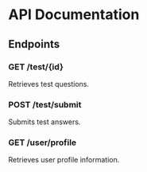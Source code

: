 # API Documentation

## Endpoints

### GET /test/{id}
Retrieves test questions.

### POST /test/submit
Submits test answers.

### GET /user/profile
Retrieves user profile information.